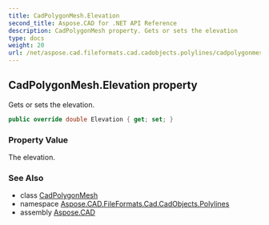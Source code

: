 ```yaml
---
title: CadPolygonMesh.Elevation
second_title: Aspose.CAD for .NET API Reference
description: CadPolygonMesh property. Gets or sets the elevation
type: docs
weight: 20
url: /net/aspose.cad.fileformats.cad.cadobjects.polylines/cadpolygonmesh/elevation/
---
```

## CadPolygonMesh.Elevation property

Gets or sets the elevation.

```csharp
public override double Elevation { get; set; }
```

### Property Value

The elevation.

### See Also

* class [CadPolygonMesh](../)
* namespace [Aspose.CAD.FileFormats.Cad.CadObjects.Polylines](../../cadpolygonmesh/)
* assembly [Aspose.CAD](../../../)


